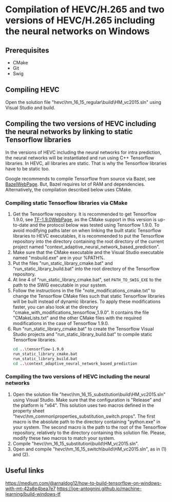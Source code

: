 # Compilation of HEVC/H.265 and two versions of HEVC/H.265 including the neural networks on Windows

## Prerequisites
  * CMake
  * Git
  * Swig

## Compiling HEVC
Open the solution file "hevc\hm_16_15_regular\build\HM_vc2015.sln" using Visual Studio and build.

## Compiling the two versions of HEVC including the neural networks by linking to static Tensorflow libraries
In the versions of HEVC including the neural networks for intra prediction, the neural networks will
be instantiated and run using C++ Tensorflow libraries. In HEVC, all libraries are static. That is why
the Tensorflow libraries have to be static too.

Google recommends to compile Tensorflow from source via Bazel, see [BazelWebPage](https://bazel.build/).
But, Bazel requires lot of RAM and dependencies. Alternatively, the compilation described below uses CMake.

### Compiling static Tensorflow libraries via CMake
1. Get the Tensorflow repository. It is recommended to get Tensorflow 1.9.0, see
[TF-1.9.0WebPage](https://github.com/tensorflow/tensorflow/releases/tag/v1.9.0), as
the CMake support in this version is up-to-date and the protocol below was tested using
Tensorflow 1.9.0. To avoid modifying paths later on when linking the built static
Tensorflow libraries to HEVC executables, it is recommended to put the Tensorflow
repository into the directory containing the root directory of the current project
named "context_adaptive_neural_network_based_prediction".
2. Make sure that the CMake executable and the Visual Studio executable
named "msbuild.exe" are in your %PATH%.
3. Put the files "run_static_library_cmake.bat" and "run_static_library_build.bat"
into the root directory of the Tensorflow repository.
4. At line 4 of "run_static_library_cmake.bat", set `PATH_TO_SWIG_EXE` to the path
to the SWIG executable in your system.
5. Follow the instructions in the file "note_modifications_cmake.txt" to change
the Tensorflow CMake files such that static Tensorflow libraries will be built
instead of dynamic libraries. To apply these modifications faster, you can also
look at the directory "cmake_with_modifications_tensorflow_1.9.0". It contains
the file "CMakeLists.txt" and the other CMake files with the required modifications
in the case of Tensorflow 1.9.0.
6. Run "run_static_library_cmake.bat" to create the Tensorflow Visual Studio projects and "run_static_library_build.bat" to compile static Tensorflow libraries.
   ```sh
   cd ..\tensorflow-1.9.0
   run_static_library_cmake.bat
   run_static_library_build.bat
   cd ..\context_adaptive_neural_network_based_prediction
   ```

### Compiling the two versions of HEVC including the neural networks
1. Open the solution file "hevc\hm_16_15_substitution\build\HM_vc2015.sln" using Visual Studio.
Make sure that the configuration is "Release" and the platform is "x64". This solution uses two
macros defined in the property sheet "hevc\hm_common\properties_substitution_switch.props".
The first macro is the absolute path to the directory containing "python.exe" in your system.
The second macro is the path to the root of the Tensorflow repository, relatively to the directory
containing this solution file. Please, modify these two macros to match your system.
2. Compile "hevc\hm_16_15_substitution\build\HM_vc2015.sln".
3. Open and compile "hevc\hm_16_15_switch\build\HM_vc2015.sln", as in (1) and (2).

## Useful links
https://medium.com/@arnaldog12/how-to-build-tensorflow-on-windows-with-mt-42a8e4bea7e7
https://joe-antognini.github.io/machine-learning/build-windows-tf


